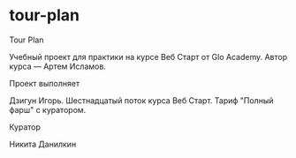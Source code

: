 # tour-plan

Tour Plan

Учебный проект для практики на курсе Веб Старт от Glo Academy. Автор курса — Артем Исламов.


Проект выполняет

Дзигун Игорь. Шестнадцатый поток курса Веб Старт. Тариф "Полный фарш" с куратором.


Куратор

Никита Данилкин 